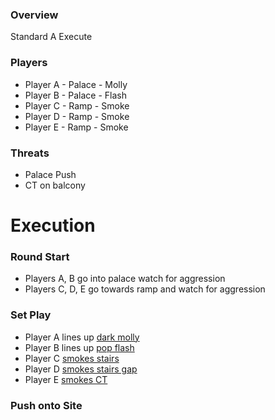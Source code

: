 ### Overview
Standard A Execute

### Players
- Player A - Palace - Molly
- Player B - Palace - Flash
- Player C - Ramp - Smoke
- Player D - Ramp - Smoke
- Player E - Ramp - Smoke

### Threats
- Palace Push
- CT on balcony

# Execution
### Round Start
- Players A, B go into palace watch for aggression
- Players C, D, E go towards ramp and watch for aggression

### Set Play
- Player A lines up [dark molly]()
- Player B lines up [pop flash]()
- Player C [smokes stairs]()
- Player D [smokes stairs gap]()
- Player E [smokes CT]()

### Push onto Site
